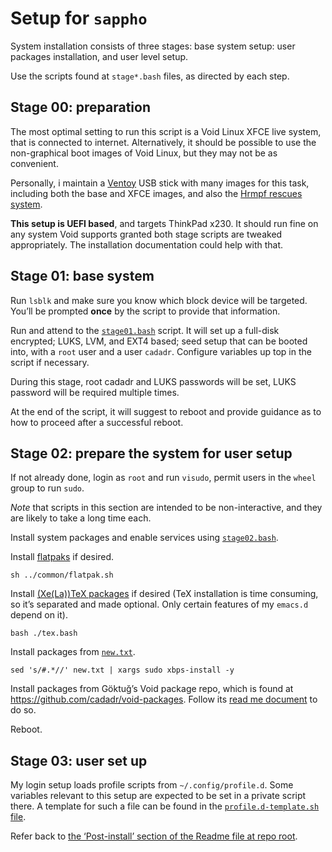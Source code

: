 # Setup for `sappho`

System installation consists of three stages: base system setup: user
packages installation, and user level setup.

Use the scripts found at `stage*.bash` files, as directed by each
step.

## Stage 00: preparation

The most optimal setting to run this script is a Void Linux XFCE live
system, that is connected to internet. Alternatively, it should be
possible to use the non-graphical boot images of Void Linux, but they
may not be as convenient.

Personally, i maintain a
[Ventoy](https://www.ventoy.net/en/index.html) USB stick with many
images for this task, including both the base and XFCE images, and
also the [Hrmpf rescues
system](https://github.com/leahneukirchen/hrmpf).

**This setup is UEFI based**, and targets ThinkPad x230. It should run
fine on any system Void supports granted both stage scripts are
tweaked appropriately. The installation documentation could help with
that.

## Stage 01: base system

Run `lsblk` and make sure you know which block device will be
targeted. You’ll be prompted **once** by the script to provide that
information.

Run and attend to the [`stage01.bash`](./stage01.bash) script. It will
set up a full-disk encrypted; LUKS, LVM, and EXT4 based; seed setup that
can be booted into, with a `root` user and a user `cadadr`. Configure
variables up top in the script if necessary.

During this stage, root cadadr and LUKS passwords will be set, LUKS
password will be required multiple times.

At the end of the script, it will suggest to reboot and provide
guidance as to how to proceed after a successful reboot.

## Stage 02: prepare the system for user setup

If not already done, login as `root` and run `visudo`, permit users in
the `wheel` group to run `sudo`.

*Note* that scripts in this section are intended to be non-interactive,
and they are likely to take a long time each.

Install system packages and enable services using
[`stage02.bash`](./stage02.bash).

Install [flatpaks](../common/flatpak.sh) if desired.

    sh ../common/flatpak.sh

Install [(Xe(La))TeX packages](./tex.bash) if desired (TeX installation
is time consuming, so it’s separated and made optional. Only certain
features of my `emacs.d` depend on it).

    bash ./tex.bash

Install packages from [`new.txt`](./new.txt).

    sed 's/#.*//' new.txt | xargs sudo xbps-install -y

Install packages from Göktuğ’s Void package repo, which is found at
<https://github.com/cadadr/void-packages>. Follow its [read me
document](https://github.com/cadadr/void-packages/blob/master/Readme.markdown)
to do so.

Reboot.

## Stage 03: user set up

My login setup loads profile scripts from `~/.config/profile.d`. Some variables
relevant to this setup are expected to be set in a private script there.
A template for such a file can be found in the [`profile.d-template.sh`
file](./profile.d-template.sh).

Refer back to [the ‘Post-install’ section of the Readme file at repo
root](../../Readme.markdown#Post-install).
